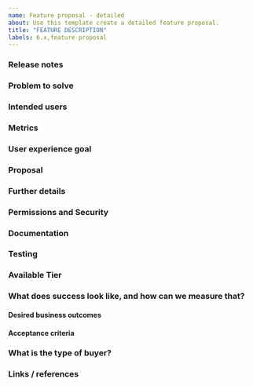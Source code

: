 ```yaml
---
name: Feature proposal - detailed
about: Use this template create a detailed feature proposal.
title: "FEATURE DESCRIPTION"
labels: 6.x,feature proposal
---
```


<!-- The first section "Release notes" is required if you want to have your release post blog PR generated. The next four sections: "Problem to solve", "Intended users", "User experience goal", and "Proposal", are strongly recommended in your first draft, while the rest of the sections can be filled out during the problem validation or breakdown phase. However, keep in mind that providing complete and relevant information early helps our product team validate the problem and start working on a solution. -->

### Release notes

<!-- What is the problem and solution you're proposing? This content sets the overall vision for the feature and serves as the release notes that will populate in various places, including the release post blog . -->

### Problem to solve 

<!-- What problem do we solve? Try to define the who/what/why of the opportunity as a user story. For example, "As a (who), I want (what), so I can (why/value)." -->

### Intended users

<!-- Who will use this feature? If known, include any of the following: types of users (e.g. Content Editor), personas, or specific company roles (e.g. Development Team Lead).

Personas are described at https://about.gitlab.com/handbook/marketing/product-marketing/roles-personas/

* [Delaney (Development Team Lead)](https://about.gitlab.com/handbook/marketing/product-marketing/roles-personas/#delaney-development-team-lead)
* [Priyanka (Platform Engineer)](https://about.gitlab.com/handbook/marketing/product-marketing/roles-personas/#priyanka-platform-engineer)
* [Dana (Data Analyst)](https://about.gitlab.com/handbook/marketing/product-marketing/roles-personas/#dana-data-analyst)
* [Eddie (Content Editor)](https://about.gitlab.com/handbook/marketing/product-marketing/roles-personas/#eddie-content-editor)
-->

### Metrics 

<!-- How are you going to track usage of this feature? Think about user behavior and their interaction with the product. What indicates someone is getting value from it?


-->

### User experience goal

<!-- What is the single user experience workflow this problem addresses?
For example, "The user should be able to use the UI/API/.gitlab-ci.yml with GitLab to <perform a specific task>"
https://about.gitlab.com/handbook/engineering/ux/ux-research-training/user-story-mapping/ -->


### Proposal

<!-- How are we going to solve the problem? Try to include the user journey! https://about.gitlab.com/handbook/journeys/#user-journey -->

### Further details

<!-- Include use cases, benefits, goals, or any other details that will help us understand the problem better. -->

### Permissions and Security

<!-- What permissions are required to perform the described actions? Are they consistent with the existing permissions as documented for user? Is the proposed behavior consistent between the UI, website, and other access methods (e.g. Site Licecnse management? -->

### Documentation

<!-- 
* Add all known Documentation Requirements in this section.
* If this feature requires database updates, document them here -->

### Testing

<!-- Please list the test areas that need to be added or updated to ensure that this feature will work as intended. Please use the list below as guidance.
* HTML regression test changes
* Visual regression test changes -->

### Available Tier

<!-- This section should be used for setting the appropriate tier that this feature will belong to. Pricing can be found here: https://about.gitlab.com/pricing/

* Business
* Enterprise
-->

### What does success look like, and how can we measure that?

<!--
Define both the success metrics and acceptance criteria. Note that success metrics indicate the desired business outcomes, while acceptance criteria indicate when the solution is working correctly. If there is no way to measure success, link to an issue that will implement a way to measure this.
-->
#### Desired  business outcomes



#### Acceptance criteria



### What is the type of buyer?

<!-- What is the buyer persona for this feature? See https://about.gitlab.com/handbook/marketing/product-marketing/roles-personas/buyer-persona/
In which enterprise tier should this feature go? See https://about.gitlab.com/handbook/product/pricing/#three-tiers -->

### Links / references

